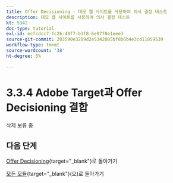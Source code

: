 ```yaml
---
title: Offer Decisioning - 데모 웹 사이트를 사용하여 의사 결정 테스트
description: 데모 웹 사이트를 사용하여 의사 결정 테스트
kt: 5342
doc-type: tutorial
exl-id: ecfcdcc7-fc26-48f7-b3f8-6e97f8e1eee3
source-git-commit: 203590e3289d2e5342085bf8b6b4e3cd11859539
workflow-type: tm+mt
source-wordcount: '38'
ht-degree: 5%

---
```


# 3.3.4 Adobe Target과 Offer Decisioning 결합

삭제 보류 중

## 다음 단계

[Offer Decisioning](offer-decisioning.md){target="_blank"}로 돌아가기

[모든 모듈](./../../../../overview.md){target="_blank"}(으)로 돌아가기
